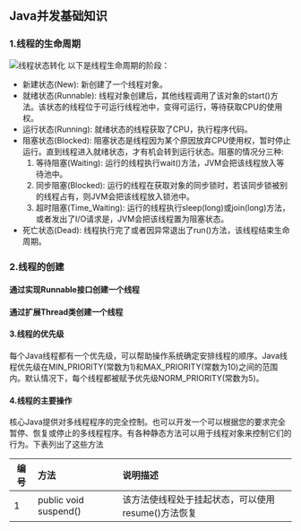 ## Java并发基础知识
### 1.线程的生命周期
![线程状态转化](http://upload-images.jianshu.io/upload_images/5361549-6dd02f4652ad1253.png?imageMogr2/auto-orient/strip%7CimageView2/2/w/620)
以下是线程生命周期的阶段：
* 新建状态(New): 新创建了一个线程对象。
* 就绪状态(Runnable): 线程对象创建后，其他线程调用了该对象的start()方法。该状态的线程位于可运行线程池中，变得可运行，等待获取CPU的使用权。
* 运行状态(Running): 就绪状态的线程获取了CPU，执行程序代码。
* 阻塞状态(Blocked): 阻塞状态是线程因为某个原因放弃CPU使用权，暂时停止运行。直到线程进入就绪状态，才有机会转到运行状态。阻塞的情况分三种:
  1. 等待阻塞(Waiting): 运行的线程执行wait()方法，JVM会把该线程放入等待池中。
  2. 同步阻塞(Blocked): 运行的线程在获取对象的同步锁时，若该同步锁被别的线程占有，则JVM会把该线程放入锁池中。
  3. 超时阻塞(Time_Waiting): 运行的线程执行sleep(long)或join(long)方法，或者发出了I/O请求是，JVM会把该线程置为阻塞状态。
* 死亡状态(Dead): 线程执行完了或者因异常退出了run()方法，该线程结束生命周期。

### 2.线程的创建
#### 通过实现Runnable接口创建一个线程


#### 通过扩展Thread类创建一个线程



#### 3.线程的优先级
每个Java线程都有一个优先级，可以帮助操作系统确定安排线程的顺序。Java线程优先级在MIN_PRIORITY(常数为1)和MAX_PRIORITY(常数为10)之间的范围内。默认情况下，每个线程都被赋予优先级NORM_PRIORITY(常数为5)。

#### 4.线程的主要操作
核心Java提供对多线程程序的完全控制。也可以开发一个可以根据您的要求完全暂停、恢复或停止的多线程程序。有各种静态方法可以用于线程对象来控制它们的行为。下表列出了这些方法

编号 | 方法 | 说明描述 
-|:-|:-
1|public void suspend()|该方法使线程处于挂起状态，可以使用resume()方法恢复
